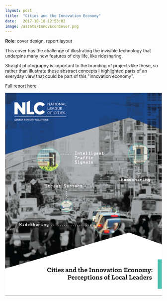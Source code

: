 ```yaml
---
layout: post
title:  "Cities and the Innovation Economy"
date:   2017-10-18 12:53:02
image: /assets/InnovEconCover.png
---
```


**Role**: cover design, report layout

This cover has the challenge of illustrating the invisible technology that underpins many new features of city life, like ridesharing.

Straight photography is important to the branding of projects like these, so rather than illustrate these abstract concepts I highlighted parts of an everyday view that could be part of this "innovation economy".

[Full report here]((http://www.nlc.org/resource/cities-and-innovation-economy-perceptions-of-local-leaders))

[![Cities and the Innovation Economy](/assets/InnovEconCover.png)](http://www.nlc.org/resource/cities-and-innovation-economy-perceptions-of-local-leaders)
